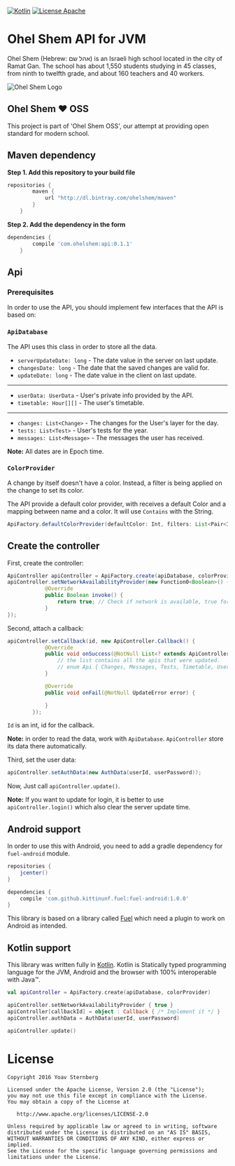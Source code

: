 [![Kotlin](https://img.shields.io/badge/kotlin-1.0.0-blue.svg)](http://kotlinlang.org) [![License Apache](https://img.shields.io/badge/License-Apache%202.0-red.svg)](http://www.apache.org/licenses/LICENSE-2.0)

Ohel Shem API for JVM
=====================
Ohel Shem (Hebrew: אהל שם‎) is an Israeli high school located in the city of Ramat Gan. 
The school has about 1,550 students studying in 45 classes, from ninth to twelfth grade, and about 160 teachers and 40 workers.

![Ohel Shem Logo](http://i.imgur.com/Yy1Z5aX.png)

## Ohel Shem :heart: OSS
This project is part of 'Ohel Shem OSS', our attempt at providing open standard for modern school.

## Maven dependency
**Step 1. Add this repository to your build file**
```groovy
repositories {
	    maven {
            url "http://dl.bintray.com/ohelshem/maven" 
        }
	}
```
**Step 2. Add the dependency in the form**
```groovy
dependencies {
	    compile 'com.ohelshem:api:0.1.1'
	}
```


## Api

### Prerequisites
In order to use the API, you should implement few interfaces that the API is based on:

### `ApiDatabase`
The API uses this class in order to store all the data.

* `serverUpdateDate: long` - The date value in the server on last update.
* `changesDate: long` - The date that the saved changes are valid for.
* `updateDate: long` - The date value in the client on last update.

___

* `userData: UserData` - User's private info provided by the API.
* `timetable: Hour[][]` - The user's timetable.

___

* `changes: List<Change>` - The changes for the User's layer for the day.
* `tests: List<Test>` - User's tests for the year.
* `messages: List<Message>` - The messages the user has received.

**Note:** All dates are in Epoch time.

### `ColorProvider`
A change by itself doesn't have a color. Instead, a filter is being applied on the change
to set its color.

The API provide a default color provider, with receives a default Color and a mapping between 
name and a color. It will use `Contains` with the String.

```java
ApiFactory.defaultColorProvider(defaultColor: Int, filters: List<Pair<Int, String>> | Map<String, Int>)

```

## Create the controller
First, create the controller:

```java
ApiController apiController = ApiFactory.create(apiDatabase, colorProvider)
apiController.setNetworkAvailabilityProvider(new Function0<Boolean>() {
            @Override
            public Boolean invoke() {
                return true; // Check if network is available, true for available
            }
});
```

Second, attach a callback:

```java
apiController.setCallback(id, new ApiController.Callback() {
            @Override
            public void onSuccess(@NotNull List<? extends ApiController.Api> apis) {
                // the list contains all the apis that were updated.
                // enum Api { Changes, Messages, Tests, Timetable, UserData }
            }

            @Override
            public void onFail(@NotNull UpdateError error) {

            }
        });
```

`Id` is an int, id for the callback.

**Note:** in order to read the data, work with `ApiDatabase`. `ApiController` store its data there automatically.

Third, set the user data:

```java
apiController.setAuthData(new AuthData(userId, userPassword));
```

Now, Just call `apiController.update()`.

**Note:** If you want to update for login, it is better to use `apiController.login()` which also clear the server update time.

## Android support
In order to use this with Android, you need to add a gradle dependency for `fuel-android` module.

```groovy
repositories {
    jcenter()
}

dependencies {
    compile 'com.github.kittinunf.fuel:fuel-android:1.0.0'
}
```

This library is based on a library called [Fuel](https://github.com/kittinunf/Fuel) which need a plugin to work on Android as intended.

## Kotlin support
This library was written fully in [Kotlin](https://kotlinlang.org/). Kotlin is Statically typed programming language
for the JVM, Android and the browser with 100% interoperable with Java™.

```kotlin
val apiController = ApiFactory.create(apiDatabase, colorProvider)

apiController.setNetworkAvailabilityProvider { true }
apiController[callbackId] = object : Callback { /* Implement it */ }
apiController.authData = AuthData(userId, userPassword)

apiController.update()
```

# License

```
Copyright 2016 Yoav Sternberg

Licensed under the Apache License, Version 2.0 (the "License");
you may not use this file except in compliance with the License.
You may obtain a copy of the License at

   http://www.apache.org/licenses/LICENSE-2.0

Unless required by applicable law or agreed to in writing, software
distributed under the License is distributed on an "AS IS" BASIS,
WITHOUT WARRANTIES OR CONDITIONS OF ANY KIND, either express or implied.
See the License for the specific language governing permissions and
limitations under the License.
```
